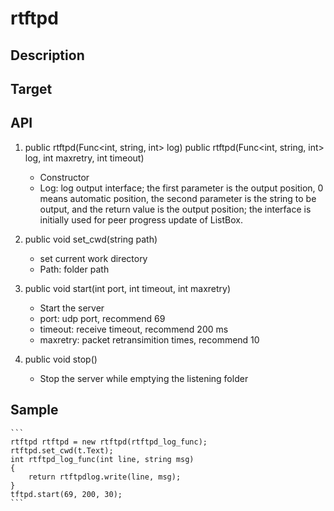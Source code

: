 # rtftpd

## Description

## Target

## API
1. public rtftpd(Func<int, string, int> log) public rtftpd(Func<int, string, int> log, int maxretry, int timeout)
    - Constructor
    - Log: log output interface; the first parameter is the output position, 0 means automatic position, the second parameter is the string to be output, and the return value is the output position; the interface is initially used for peer progress update of ListBox.

2. public void set_cwd(string path)
    - set current work directory
    - Path: folder path

3. public void start(int port, int timeout, int maxretry)
    - Start the server
    - port: udp port, recommend 69
    - timeout: receive timeout, recommend 200 ms
    - maxretry: packet retransimition times, recommend 10

4. public void stop()  
    - Stop the server while emptying the listening folder

## Sample
    ```
    rtftpd rtftpd = new rtftpd(rtftpd_log_func);
    rtftpd.set_cwd(t.Text);
    int rtftpd_log_func(int line, string msg)
    {
        return rtftpdlog.write(line, msg);
    }
    tftpd.start(69, 200, 30);
    ```